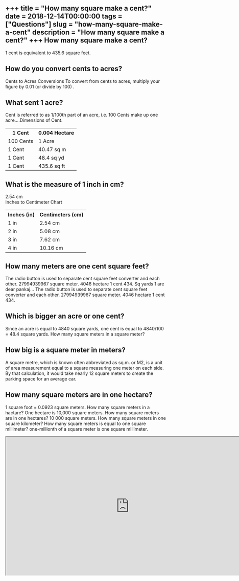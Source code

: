 +++
title = "How many square make a cent?"
date = 2018-12-14T00:00:00
tags = ["Questions"]
slug = "how-many-square-make-a-cent"
description = "How many square make a cent?"
+++
How many square make a cent?
----------------------------

1 cent is equivalent to 435.6 square feet.

How do you convert cents to acres?
----------------------------------

Cents to Acres Conversions To convert from cents to acres, multiply your figure by 0.01 (or divide by 100) .

What sent 1 acre?
-----------------

Cent is referred to as 1/100th part of an acre, i.e. 100 Cents make up one acre….Dimensions of Cent.

<table><tr><th>1 Cent</th><th>0.004 Hectare</th></tr><tr><td>100 Cents</td><td>1 Acre</td></tr><tr><td>1 Cent</td><td>40.47 sq m</td></tr><tr><td>1 Cent</td><td>48.4 sq yd</td></tr><tr><td>1 Cent</td><td>435.6 sq ft</td></tr></table>

What is the measure of 1 inch in cm?
------------------------------------

2.54 cm  
Inches to Centimeter Chart

<table><tr><th>Inches (in)</th><th>Centimeters (cm)</th></tr><tr><td>1 in</td><td>2.54 cm</td></tr><tr><td>2 in</td><td>5.08 cm</td></tr><tr><td>3 in</td><td>7.62 cm</td></tr><tr><td>4 in</td><td>10.16 cm</td></tr></table>

How many meters are one cent square feet?
-----------------------------------------

The radio button is used to separate cent square feet converter and each other. 27994939967 square meter. 4046 hectare 1 cent 434. Sq yards 1 are dear pankaj… The radio button is used to separate cent square feet converter and each other. 27994939967 square meter. 4046 hectare 1 cent 434.

Which is bigger an acre or one cent?
------------------------------------

Since an acre is equal to 4840 square yards, one cent is equal to 4840/100 = 48.4 square yards. How many square meters in a square meter?

How big is a square meter in meters?
------------------------------------

A square metre, which is known often abbreviated as sq.m. or M2, is a unit of area measurement equal to a square measuring one meter on each side. By that calculation, it would take nearly 12 square meters to create the parking space for an average car.

How many square meters are in one hectare?
------------------------------------------

1 square foot = 0.0923 square meters. How many square meters in a hactare? One hectare is 10,000 square meters. How many square meters are in one hectares? 10 000 square meters. How many square meters in one square kilometer? How many square meters is equal to one square millimeter? one-millionth of a square meter is one square millimeter.

<iframe allow="accelerometer; autoplay; clipboard-write; encrypted-media; gyroscope; picture-in-picture" allowfullscreen="" class="__youtube_prefs__  epyt-is-override  no-lazyload" data-no-lazy="1" data-origheight="433" data-origwidth="770" data-skipgform_ajax_framebjll="" height="433" id="_ytid_71960" loading="lazy" src="https://www.youtube.com/embed/DkoE4R7TXQg?enablejsapi=1&autoplay=0&cc_load_policy=0&cc_lang_pref=&iv_load_policy=1&loop=0&modestbranding=0&rel=1&fs=1&playsinline=0&autohide=2&theme=dark&color=red&controls=1&" title="YouTube player" width="770"></iframe>
